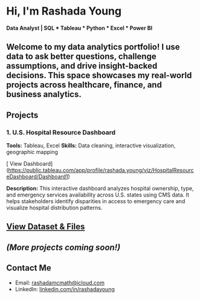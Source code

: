 # Hi, I'm Rashada Young
**Data Analyst | SQL * Tableau * Python * Excel * Power BI**

Welcome to my data analytics portfolio! I use data to ask better questions, challenge assumptions, and drive insight-backed decisions. This space showcases my real-world projects across healthcare, finance, and business analytics.
---
## Projects
### 1. U.S. Hospital Resource Dashboard
**Tools:** Tableau, Excel
**Skills:** Data cleaning, interactive visualization, geographic mapping

[ View Dashboard] (https://public.tableau.com/app/profile/rashada.young/viz/HospitalResourceDashboard/Dashboard1)

**Description:**
This interactive dashboard analyzes hospital ownership, type, and emergency services availability across U.S. states using CMS data. It helps stakeholders identify disparities in access to emergency care and visualize hospital distribution patterns.

[View Dataset & Files](./projects/hospital-dashboard)
---

_(More projects coming soon!)_
---
## Contact Me
- Email: rashadamcmath@icloud.com
- LinkedIn: [linkedin.com/in/rashadayoung](https://www.linkedin.com/in/rashadayoung)
